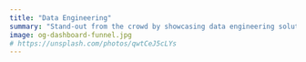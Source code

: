 ```yaml
---
title: "Data Engineering"
summary: "Stand-out from the crowd by showcasing data engineering solutions, real-world applications, and exceptional skills."
image: og-dashboard-funnel.jpg
# https://unsplash.com/photos/qwtCeJ5cLYs
---
```


